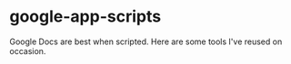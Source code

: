 # google-app-scripts
Google Docs are best when scripted. Here are some tools I've reused on occasion.
